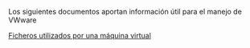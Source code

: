 Los siguientes documentos aportan información útil para el manejo de VWware

[Ficheros utilizados por una máquina virtual](./vmware_files.md)
